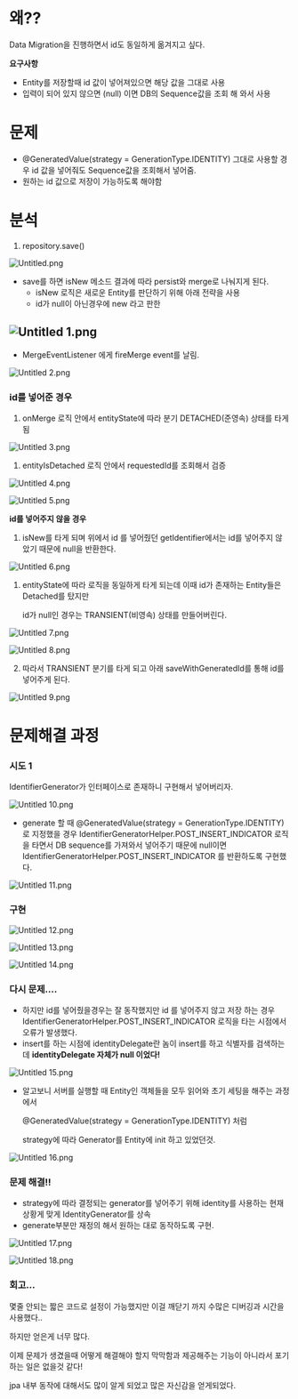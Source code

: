 # 왜??

Data Migration을 진행하면서 id도 동일하게 옮겨지고 싶다.

**요구사항**

- Entity를 저장할때 id 값이 넣어져있으면 해당 값을 그대로 사용
- 입력이 되어 있지 않으면 (null) 이면 DB의 Sequence값을 조회 해 와서 사용

# 문제

- @GeneratedValue(strategy = GenerationType.IDENTITY) 그대로 사용할 경우
  id 값을 넣어줘도 Sequence값을 조회해서 넣어줌.
- 원하는 id 값으로 저장이 가능하도록 해야함

# 분석

1. repository.save()

![Untitled.png](JPA%20id%20generator%20image%2FUntitled.png)

- save를 하면 isNew 메소드 결과에 따라 persist와 merge로 나눠지게 된다.
    - isNew 로직은 새로운 Entity를 판단하기 위해 아래 전략을 사용
    - id가 null이 아닌경우에 new 라고 판한
  
![Untitled 1.png](JPA%20id%20generator%20image%2FUntitled%201.png)
- 
- MergeEventListener 에게 fireMerge event를 날림.

![Untitled 2.png](JPA%20id%20generator%20image%2FUntitled%202.png)

### **********************************id를 넣어준 경우**********************************

1. onMerge 로직 안에서 entityState에 따라 분기 DETACHED(준영속) 상태를 타게 됨

![Untitled 3.png](JPA%20id%20generator%20image%2FUntitled%203.png)

1. entityIsDetached 로직 안에서  requestedId를 조회해서 검증

![Untitled 4.png](JPA%20id%20generator%20image%2FUntitled%204.png)

![Untitled 5.png](JPA%20id%20generator%20image%2FUntitled%205.png)

**********************************id를 넣어주지 않을 경우**********************************

1. isNew를 타게 되며 위에서 id 를 넣어줬던 getIdentifier에서는 id를 넣어주지 않았기 때문에 null을 반환한다.

![Untitled 6.png](JPA%20id%20generator%20image%2FUntitled%206.png)

1. entityState에 따라 로직을 동일하게 타게 되는데 이때  id가 존재하는 Entity들은 Detached를 탔지만

   id가 null인 경우는 TRANSIENT(비영속) 상태를 만들어버린다.

![Untitled 7.png](JPA%20id%20generator%20image%2FUntitled%207.png)

![Untitled 8.png](JPA%20id%20generator%20image%2FUntitled%208.png)

2. 따라서 TRANSIENT 분기를 타게 되고 아래 saveWithGeneratedId를 통해 id를 넣어주게 된다.

![Untitled 9.png](JPA%20id%20generator%20image%2FUntitled%209.png)

# 문제해결 과정

### 시도 1

IdentifierGenerator가 인터페이스로 존재하니 구현해서 넣어버리자.


![Untitled 10.png](JPA%20id%20generator%20image%2FUntitled%2010.png)

- generate 할 때 @GeneratedValue(strategy = GenerationType.IDENTITY)로 지정했을 경우
  IdentifierGeneratorHelper.POST_INSERT_INDICATOR 로직을 타면서
  DB sequence를 가져와서 넣어주기 때문에 null이면 IdentifierGeneratorHelper.POST_INSERT_INDICATOR 를 반환하도록 구현했다.

![Untitled 11.png](JPA%20id%20generator%20image%2FUntitled%2011.png)

### 구현

![Untitled 12.png](JPA%20id%20generator%20image%2FUntitled%2012.png)

![Untitled 13.png](JPA%20id%20generator%20image%2FUntitled%2013.png)

![Untitled 14.png](JPA%20id%20generator%20image%2FUntitled%2014.png)

### 다시 문제….

- 하지만  id를 넣어줬을경우는 잘 동작했지만 id 를 넣어주지 않고 저장 하는 경우 IdentifierGeneratorHelper.POST_INSERT_INDICATOR 로직을 타는 시점에서 오류가 발생했다.
- insert를 하는 시점에 identityDelegate란 놈이 insert를 하고 식별자를 검색하는데 **identityDelegate 자체가 null 이었다!**

![Untitled 15.png](JPA%20id%20generator%20image%2FUntitled%2015.png)

- 알고보니 서버를 실행할 때 Entity인 객체들을 모두 읽어와 초기 세팅을 해주는 과정에서

  @GeneratedValue(strategy = GenerationType.IDENTITY) 처럼

  strategy에 따라 Generator를 Entity에 init 하고 있었던것.

  
![Untitled 16.png](JPA%20id%20generator%20image%2FUntitled%2016.png)

### 문제 해결!!

- strategy에 따라 결정되는 generator를 넣어주기 위해  identity를 사용하는 현재 상황게 맞게 IdentityGenerator를 상속
- generate부분만 재정의 해서 원하는 대로 동작하도록 구현.

![Untitled 17.png](JPA%20id%20generator%20image%2FUntitled%2017.png)

![Untitled 18.png](JPA%20id%20generator%20image%2FUntitled%2018.png)

### 회고…

몇줄 안되는 짧은 코드로 설정이 가능했지만 이걸 깨닫기 까지 수많은 디버깅과 시간을 사용했다..

하지만 얻은게 너무 많다.

이제 문제가 생겼을때 어떻게 해결해야 할지 막막함과 제공해주는 기능이 아니라서 포기하는 일은 없을것 같다!

jpa 내부 동작에 대해서도 많이 알게 되었고 많은 자신감을 얻게되었다.